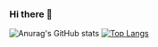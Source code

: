 ### Hi there 👋
<!-- [![Anurag's GitHub stats](https://github-readme-stats.vercel.app/api?username=ChrisZcu)](https://github.com/anuraghazra/github-readme-stats) -->
![Anurag's GitHub stats](https://github-readme-stats.vercel.app/api?username=ChrisZcu&show_icons=true&theme=radical)
[![Top Langs](https://github-readme-stats.vercel.app/api/top-langs/?username=ChrisZcu&show_icons=true&theme=radical&layout=compact)](https://github.com/anuraghazra/github-readme-stats)
<!--
**ChrisZcu/ChrisZcu** is a ✨ _special_ ✨ repository because its `README.md` (this file) appears on your GitHub profile.

Here are some ideas to get you started:

- 🔭 I’m currently working on ...
- 🌱 I’m currently learning ...
- 👯 I’m looking to collaborate on ...
- 🤔 I’m looking for help with ...
- 💬 Ask me about ...
- 📫 How to reach me: ...
- 😄 Pronouns: ...
- ⚡ Fun fact: ...
-->

